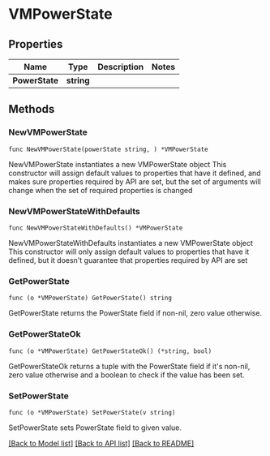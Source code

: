 # VMPowerState

## Properties

Name | Type | Description | Notes
------------ | ------------- | ------------- | -------------
**PowerState** | **string** |  |

## Methods

### NewVMPowerState

`func NewVMPowerState(powerState string, ) *VMPowerState`

NewVMPowerState instantiates a new VMPowerState object
This constructor will assign default values to properties that have it defined,
and makes sure properties required by API are set, but the set of arguments
will change when the set of required properties is changed

### NewVMPowerStateWithDefaults

`func NewVMPowerStateWithDefaults() *VMPowerState`

NewVMPowerStateWithDefaults instantiates a new VMPowerState object
This constructor will only assign default values to properties that have it defined,
but it doesn't guarantee that properties required by API are set

### GetPowerState

`func (o *VMPowerState) GetPowerState() string`

GetPowerState returns the PowerState field if non-nil, zero value otherwise.

### GetPowerStateOk

`func (o *VMPowerState) GetPowerStateOk() (*string, bool)`

GetPowerStateOk returns a tuple with the PowerState field if it's non-nil, zero value otherwise
and a boolean to check if the value has been set.

### SetPowerState

`func (o *VMPowerState) SetPowerState(v string)`

SetPowerState sets PowerState field to given value.

[[Back to Model list]](../README.md#documentation-for-models) [[Back to API list]](../README.md#documentation-for-api-endpoints) [[Back to README]](../README.md)
